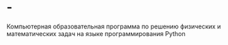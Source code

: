 # -
Компьютерная образовательная программа по решению физических и математических задач на языке программирования Python
